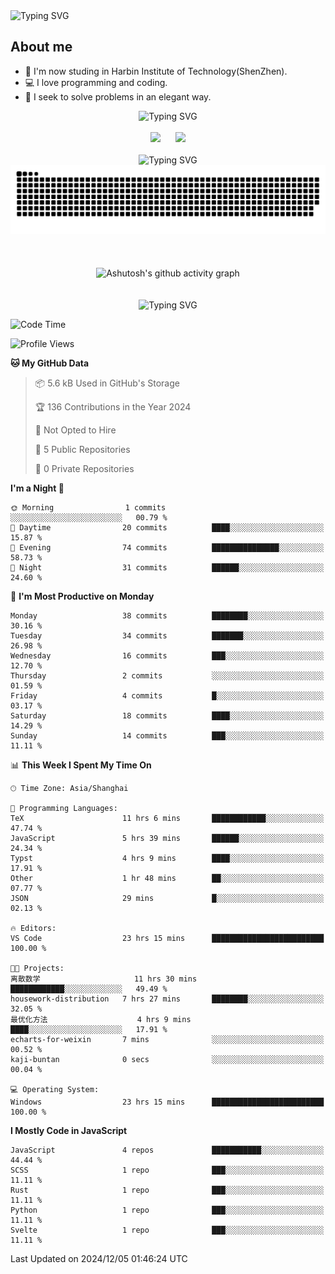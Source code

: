 <img src="https://readme-typing-svg.demolab.com?font=Fira+Code&weight=200&size=100&pause=1000&color=3986FF&center=true&vCenter=true&random=false&width=2000&height=160&lines=Hi+there!+++o(*%5E%E2%96%BD%5E*)%E2%94%9B;console.log(%22Hello+World!%22)" alt="Typing SVG" />

## About me
- 🏫 I'm now studing in Harbin Institute of Technology(ShenZhen).
- 💻 I love programming and coding.
- 🍷 I seek to solve problems in an elegant way.

<div align="center">
  <img src="https://readme-typing-svg.demolab.com?font=Fira+Code&weight=200&size=50&pause=1000&color=3986FF&center=true&vCenter=true&random=false&width=2000&height=100&lines=Here+are+my+stats..." alt="Typing SVG" />
  <br><br>
  <img height="180px" src="https://github-readme-stats-git-masterrstaa-rickstaa.vercel.app/api?username=whateverzpy&rank_icon=percentile&hide_border=true&show_icons=true&include_all_commits=true&bg_color=0,ea6161,ffc64d,fffc4d,52fa5a" />&nbsp;&nbsp;&nbsp;&nbsp;&nbsp;&nbsp;<img height="180px" src="https://github-readme-stats-git-masterrstaa-rickstaa.vercel.app/api/top-langs/?username=whateverzpy&layout=donut&hide_border=true&bg_color=0,52fa5a,4dfcff,c64dff" />
  <br><br>
  <img src="https://readme-typing-svg.demolab.com?font=Fira+Code&weight=200&size=50&pause=1000&color=3986FF&center=true&vCenter=true&random=false&width=2000&height=100&lines=Here+are+my+contributions..." alt="Typing SVG" />
  <picture>
    <source media="(prefers-color-scheme: dark)" srcset="https://raw.githubusercontent.com/whateverzpy/whateverzpy/main/assets/github-snake-dark.svg" />
    <source media="(prefers-color-scheme: light)" srcset="https://raw.githubusercontent.com/whateverzpy/whateverzpy/main/assets/github-snake.svg" />
    <img alt="github-snake" src="https://raw.githubusercontent.com/whateverzpy/whateverzpy/main/assets/github-snake.svg" />
  </picture>
  <br><br><br><br>
  <picture>
    <source media="(prefers-color-scheme: dark)"
          srcset="https://github-readme-activity-graph.vercel.app/graph?username=whateverzpy&theme=tokyo-night" />
    <source media="(prefers-color-scheme: light)"
          srcset="https://github-readme-activity-graph.vercel.app/graph?username=whateverzpy&theme=tokyo-day" />
    <img alt="Ashutosh's github activity graph"
       src="https://github-readme-activity-graph.vercel.app/graph?username=whateverzpy&theme=tokyo-day"
       width="860px"/>
  </picture>
  <br><br><br>
  <img src="https://readme-typing-svg.demolab.com?font=Fira+Code&weight=200&size=120&pause=1000&color=3986FF&center=true&vCenter=true&random=false&width=2000&height=180&lines=INFINITE+PROGRESS" alt="Typing SVG" />
</div>

<!--START_SECTION:waka-->
![Code Time](http://img.shields.io/badge/Code%20Time-177%20hrs-blue)

![Profile Views](http://img.shields.io/badge/Profile%20Views-0-blue)

**🐱 My GitHub Data** 

> 📦 5.6 kB Used in GitHub's Storage 
 > 
> 🏆 136 Contributions in the Year 2024
 > 
> 🚫 Not Opted to Hire
 > 
> 📜 5 Public Repositories 
 > 
> 🔑 0 Private Repositories 
 > 
**I'm a Night 🦉** 

```text
🌞 Morning                1 commits           ░░░░░░░░░░░░░░░░░░░░░░░░░   00.79 % 
🌆 Daytime                20 commits          ████░░░░░░░░░░░░░░░░░░░░░   15.87 % 
🌃 Evening                74 commits          ███████████████░░░░░░░░░░   58.73 % 
🌙 Night                  31 commits          ██████░░░░░░░░░░░░░░░░░░░   24.60 % 
```
📅 **I'm Most Productive on Monday** 

```text
Monday                   38 commits          ████████░░░░░░░░░░░░░░░░░   30.16 % 
Tuesday                  34 commits          ███████░░░░░░░░░░░░░░░░░░   26.98 % 
Wednesday                16 commits          ███░░░░░░░░░░░░░░░░░░░░░░   12.70 % 
Thursday                 2 commits           ░░░░░░░░░░░░░░░░░░░░░░░░░   01.59 % 
Friday                   4 commits           █░░░░░░░░░░░░░░░░░░░░░░░░   03.17 % 
Saturday                 18 commits          ████░░░░░░░░░░░░░░░░░░░░░   14.29 % 
Sunday                   14 commits          ███░░░░░░░░░░░░░░░░░░░░░░   11.11 % 
```


📊 **This Week I Spent My Time On** 

```text
🕑︎ Time Zone: Asia/Shanghai

💬 Programming Languages: 
TeX                      11 hrs 6 mins       ████████████░░░░░░░░░░░░░   47.74 % 
JavaScript               5 hrs 39 mins       ██████░░░░░░░░░░░░░░░░░░░   24.34 % 
Typst                    4 hrs 9 mins        ████░░░░░░░░░░░░░░░░░░░░░   17.91 % 
Other                    1 hr 48 mins        ██░░░░░░░░░░░░░░░░░░░░░░░   07.77 % 
JSON                     29 mins             █░░░░░░░░░░░░░░░░░░░░░░░░   02.13 % 

🔥 Editors: 
VS Code                  23 hrs 15 mins      █████████████████████████   100.00 % 

🐱‍💻 Projects: 
离散数学                     11 hrs 30 mins      ████████████░░░░░░░░░░░░░   49.49 % 
housework-distribution   7 hrs 27 mins       ████████░░░░░░░░░░░░░░░░░   32.05 % 
最优化方法                    4 hrs 9 mins        ████░░░░░░░░░░░░░░░░░░░░░   17.91 % 
echarts-for-weixin       7 mins              ░░░░░░░░░░░░░░░░░░░░░░░░░   00.52 % 
kaji-buntan              0 secs              ░░░░░░░░░░░░░░░░░░░░░░░░░   00.04 % 

💻 Operating System: 
Windows                  23 hrs 15 mins      █████████████████████████   100.00 % 
```

**I Mostly Code in JavaScript** 

```text
JavaScript               4 repos             ███████████░░░░░░░░░░░░░░   44.44 % 
SCSS                     1 repo              ███░░░░░░░░░░░░░░░░░░░░░░   11.11 % 
Rust                     1 repo              ███░░░░░░░░░░░░░░░░░░░░░░   11.11 % 
Python                   1 repo              ███░░░░░░░░░░░░░░░░░░░░░░   11.11 % 
Svelte                   1 repo              ███░░░░░░░░░░░░░░░░░░░░░░   11.11 % 
```




 Last Updated on 2024/12/05 01:46:24 UTC
<!--END_SECTION:waka-->


<!--
**whateverzpy/whateverzpy** is a ✨ _special_ ✨ repository because its `README.md` (this file) appears on your GitHub profile.

Here are some ideas to get you started:

- 🔭 I’m currently working on ...
- 🌱 I’m currently learning ...
- 👯 I’m looking to collaborate on ...
- 🤔 I’m looking for help with ...
- 💬 Ask me about ...
- 📫 How to reach me: ...
- 😄 Pronouns: ...
- ⚡ Fun fact: ...
-->
